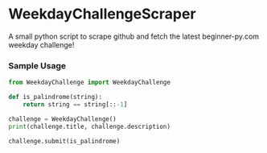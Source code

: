 # WeekdayChallengeScraper
A small python script to scrape github and fetch the latest beginner-py.com weekday challenge! 


### Sample Usage
```python
from WeekdayChallenge import WeekdayChallenge

def is_palindrome(string):
    return string == string[::-1]

challenge = WeekdayChallenge()
print(challenge.title, challenge.description)

challenge.submit(is_palindrome)
```
